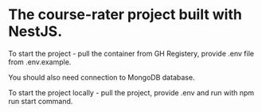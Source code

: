 # The course-rater project built with NestJS. 

To start the project - pull the container from GH Registery, provide .env file from .env.example. 

You should also need connection to MongoDB database.

To start the project locally - pull the project, provide .env and run with npm run start command.
